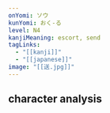 ```yaml
---
onYomi: ソウ
kunYomi: おく-る
level: N4
kanjiMeaning: escort, send
tagLinks:
  - "[[kanji]]"
  - "[[japanese]]"
image: "[[送.jpg]]"
---
```

## character analysis